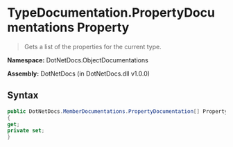 # TypeDocumentation.PropertyDocumentations Property
> Gets a list of the properties for the current type.

**Namespace:** DotNetDocs.ObjectDocumentations

**Assembly:** DotNetDocs (in DotNetDocs.dll v1.0.0)
## Syntax
```csharp
public DotNetDocs.MemberDocumentations.PropertyDocumentation[] PropertyDocumentations
{
get;
private set;
}
```
